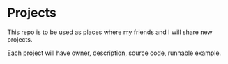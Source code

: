 # Projects

This repo is to be used as places where my friends and I will share new projects.

Each project will have owner, description, source code, runnable example.

